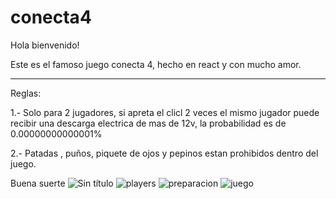 
# conecta4

Hola bienvenido! 

Este es el famoso juego conecta 4,  hecho en react y con mucho amor.

*****************
Reglas:

  1.- Solo para 2 jugadores, si apreta el clicl 2 veces el mismo jugador puede recibir una descarga electrica de mas de 12v, la probabilidad es de 0.00000000000001%
  
  2.- Patadas , puños, piquete de ojos y pepinos estan prohibidos dentro del juego.
  
  

Buena suerte
![Sin título](https://user-images.githubusercontent.com/97201734/211034262-ba83ba87-7211-4430-9925-dcaa57a9021b.jpg)
![players](https://user-images.githubusercontent.com/97201734/211034311-dd3d85c2-fc3e-4829-ae49-66ac83f6d4a8.jpg)
![preparacion](https://user-images.githubusercontent.com/97201734/211034579-45014608-c279-4a43-adf8-47a75d87a53d.jpg)
![juego](https://user-images.githubusercontent.com/97201734/211034532-2dc497b0-1c16-4e64-a6b9-bec4361bf3e0.jpg)
